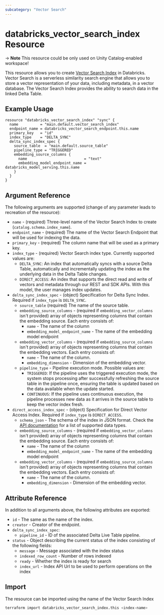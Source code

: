 ```yaml
---
subcategory: "Vector Search"
---
```

# databricks_vector_search_index Resource

-> **Note** This resource could be only used on Unity Catalog-enabled workspace!

This resource allows you to create [Vector Search Index](https://docs.databricks.com/en/generative-ai/create-query-vector-search.html) in Databricks.  Vector Search is a serverless similarity search engine that allows you to store a vector representation of your data, including metadata, in a vector database.  The Vector Search Index provides the ability to search data in the linked Delta Table.

## Example Usage

```hcl
resource "databricks_vector_search_index" "sync" {
  name          = "main.default.vector_search_index"
  endpoint_name = databricks_vector_search_endpoint.this.name
  primary_key   = "id"
  index_type    = "DELTA_SYNC"
  delta_sync_index_spec {
    source_table  = "main.default.source_table"
    pipeline_type = "TRIGGERED"
    embedding_source_columns {
      name                          = "text"
      embedding_model_endpoint_name = databricks_model_serving.this.name
    }
  }
}
```

## Argument Reference

The following arguments are supported (change of any parameter leads to recreation of the resource):

* `name` - (required) Three-level name of the Vector Search Index to create (`catalog.schema.index_name`).
* `endpoint_name` - (required) The name of the Vector Search Endpoint that will be used for indexing the data.
* `primary_key` - (required) The column name that will be used as a primary key.
* `index_type` - (required) Vector Search index type. Currently supported values are:
  * `DELTA_SYNC`: An index that automatically syncs with a source Delta Table, automatically and incrementally updating the index as the underlying data in the Delta Table changes.
  * `DIRECT_ACCESS`: An index that supports the direct read and write of vectors and metadata through our REST and SDK APIs. With this model, the user manages index updates.
* `delta_sync_index_spec` - (object) Specification for Delta Sync Index. Required if `index_type` is `DELTA_SYNC`.
  * `source_table` (required) The name of the source table.
  * `embedding_source_columns` - (required if `embedding_vector_columns` isn't provided) array of objects representing columns that contain the embedding source.  Each entry consists of:
	* `name` - The name of the column
	* `embedding_model_endpoint_name` - The name of the embedding model endpoint
  * `embedding_vector_columns`  - (required if `embedding_source_columns` isn't provided)  array of objects representing columns that contain the embedding vectors. Each entry consists of:
	* `name` - The name of the column.
	* `embedding_dimension` - Dimension of the embedding vector.
  * `pipeline_type` - Pipeline execution mode. Possible values are:
	* `TRIGGERED`: If the pipeline uses the triggered execution mode, the system stops processing after successfully refreshing the source table in the pipeline once, ensuring the table is updated based on the data available when the update started.
	* `CONTINUOUS`: If the pipeline uses continuous execution, the pipeline processes new data as it arrives in the source table to keep the vector index fresh.
* `direct_access_index_spec` - (object) Specification for Direct Vector Access Index. Required if `index_type` is `DIRECT_ACCESS`.
  * `schema_json` - The schema of the index in JSON format.  Check the [API documentation](https://docs.databricks.com/api/workspace/vectorsearchindexes/createindex#direct_access_index_spec-schema_json) for a list of supported data types.
  * `embedding_source_columns` - (required if `embedding_vector_columns` isn't provided) array of objects representing columns that contain the embedding source.  Each entry consists of:
	* `name` - The name of the column
	* `embedding_model_endpoint_name` - The name of the embedding model endpoint
  * `embedding_vector_columns`  - (required if `embedding_source_columns` isn't provided)  array of objects representing columns that contain the embedding vectors. Each entry consists of:
	* `name` - The name of the column.
	* `embedding_dimension` - Dimension of the embedding vector.

## Attribute Reference

In addition to all arguments above, the following attributes are exported:

* `id` - The same as the name of the index.
* `creator` - Creator of the endpoint.
* `delta_sync_index_spec`:
  * `pipeline_id` - ID of the associated Delta Live Table pipeline.
* `status` - Object describing the current status of the index consisting of the following fields:
  * `message` - Message associated with the index status
  * `indexed_row_count` - Number of rows indexed
  * `ready` - Whether the index is ready for search
  * `index_url` - Index API Url to be used to perform operations on the index

## Import

The resource can be imported using the name of the Vector Search Index

```bash
terraform import databricks_vector_search_index.this <index-name>
```
